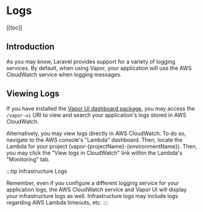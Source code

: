 # Logs

[[toc]]

## Introduction

As you may know, Laravel provides support for a variety of logging services. By default, when using Vapor, your application will use the AWS CloudWatch service when logging messages.

## Viewing Logs

If you have installed the [Vapor UI dashboard package](./../introduction.html#installing-the-vapor-ui-dashboard), you may access the `/vapor-ui` URI to view and search your application's logs stored in AWS CloudWatch.

Alternatively, you may view logs directly in AWS CloudWatch. To do so, navigate to the AWS console's "Lambda" dashboard. Then, locate the Lambda for your project (vapor-{projectName}-{environmentName}). Then, you may click the "View logs in CloudWatch" link within the Lambda's "Monitoring" tab.

:::tip Infrastructure Logs

Remember, even if you configure a different logging service for your application logs, the AWS CloudWatch service and Vapor UI will display your infrastructure logs as well. Infrastructure logs may include logs regarding AWS Lambda timeouts, etc.
:::
